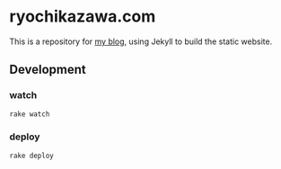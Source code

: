 # ryochikazawa.com
This is a repository for [my blog](http://ryochikazawa.com), using Jekyll to build the static website.

## Development
### watch
```sh
rake watch
```
### deploy
```sh
rake deploy
```
